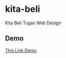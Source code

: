 # kita-beli
Kita Beli Tugas Web Design
## Demo

[This Link Demo](https://kita-beli.herokuapp.com/index.html)

